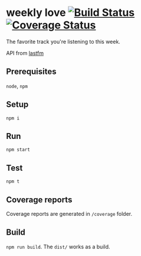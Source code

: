 # weekly love [![Build Status](https://travis-ci.org/crashuniverse/weekly-love.svg?branch=master)](https://travis-ci.org/crashuniverse/weekly-love) [![Coverage Status](https://coveralls.io/repos/github/crashuniverse/weekly-love/badge.svg?branch=master)](https://coveralls.io/github/crashuniverse/weekly-love?branch=master)

The favorite track you're listening to this week.

API from [lastfm](https://www.last.fm/api)

## Prerequisites
`node`, `npm`

## Setup
`npm i`

## Run
`npm start`

## Test
`npm t`

## Coverage reports
Coverage reports are generated in `/coverage` folder.

## Build
`npm run build`. The `dist/` works as a build.
